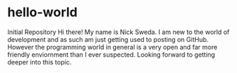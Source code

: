 # hello-world
Initial Repository
Hi there! My name is Nick Sweda. I am new to the world of development and as such am just getting used to posting on GitHub. However the programming world in general is a very open and far more friendly enviornment than I ever suspected. Looking forward to getting deeper into this topic.
